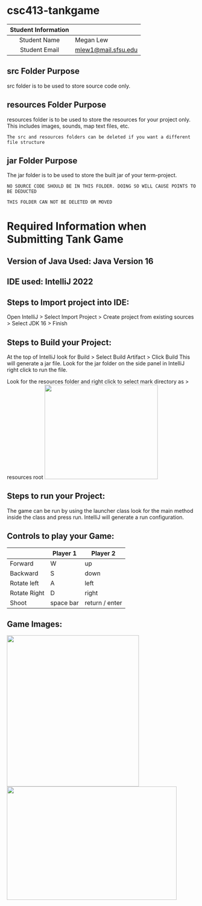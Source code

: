 # csc413-tankgame


| Student Information |                |
|:-------------------:|----------------|
|  Student Name       |   Megan Lew    |
|  Student Email      |   mlew1@mail.sfsu.edu   |

## src Folder Purpose 
src folder is to be used to store source code only.

## resources Folder Purpose 
resources folder is to be used to store the resources for your project only. This includes images, sounds, map text files, etc.

`The src and resources folders can be deleted if you want a different file structure`

## jar Folder Purpose 
The jar folder is to be used to store the built jar of your term-project.

`NO SOURCE CODE SHOULD BE IN THIS FOLDER. DOING SO WILL CAUSE POINTS TO BE DEDUCTED`

`THIS FOLDER CAN NOT BE DELETED OR MOVED`

# Required Information when Submitting Tank Game

## Version of Java Used: Java Version 16

## IDE used: IntelliJ 2022

## Steps to Import project into IDE:
Open IntelliJ > Select Import Project > Create project from existing sources > Select JDK 16 > Finish 

## Steps to Build your Project:
 At the top of IntelliJ look for Build > Select Build Artifact > Click Build 
This will generate a jar file. Look for the jar folder on the side panel in IntelliJ right click to run the file.

Look for the resources folder and right click to select mark directory as > resources root
<img src="https://user-images.githubusercontent.com/40639118/206798315-c94bece6-d9d0-44af-b777-46a2115b2e36.png" width="300" height="250">


## Steps to run your Project:
The game can be run by using the launcher class look for the main method inside the class and press run. IntelliJ 
will generate a run configuration.

## Controls to play your Game:

|               | Player 1  | Player 2       |
|---------------|-----------|----------------|
|  Forward      | W         | up             |
|  Backward     | S         | down           |
|  Rotate left  | A         | left           |
|  Rotate Right | D         | right          |
|  Shoot        | space bar | return / enter |

<!-- you may add more controls if you need to. -->

## Game Images:
<img src="https://user-images.githubusercontent.com/40639118/213824678-23bb785f-06b4-4068-b408-84c7c51bd2a7.png" width="350" height="400">
<img src="https://user-images.githubusercontent.com/40639118/213824720-ec8fd74f-a5c5-4c2c-80b3-804a046c360d.png" width="450" height="300">
